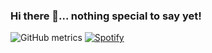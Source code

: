 ### Hi there 👋... nothing special to say yet!
![GitHub metrics](https://metrics.lecoq.io/CollapsedMetal?base.metadata=0&languages=1)
[![Spotify](https://novatorem.collapsedmetal.vercel.app/api/spotify)](https://open.spotify.com/user/crazy_nights)
